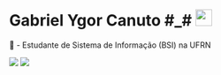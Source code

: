 <h1 align="left"> Gabriel Ygor Canuto #_# <img src="https://raw.githubusercontent.com/kaueMarques/kaueMarques/master/hi.gif" height="30px"></h1>

📖 - Estudante de Sistema de Informação (BSI) na UFRN

<div> 
  <a href="https://instagram.com/gabriel_ygors/" target="_blank"><img src="https://img.shields.io/badge/-Instagram-%23E4405F?style=for-the-badge&logo=instagram&logoColor=white" target="_blank"></a>
  <a href="https://www.linkedin.com/in/g4briel-canuto-008030292/" target="_blank"><img src="https://img.shields.io/badge/-LinkedIn-%230077B5?style=for-the-badge&logo=linkedin&logoColor=white" target="_blank"></a> 
  
</div>
